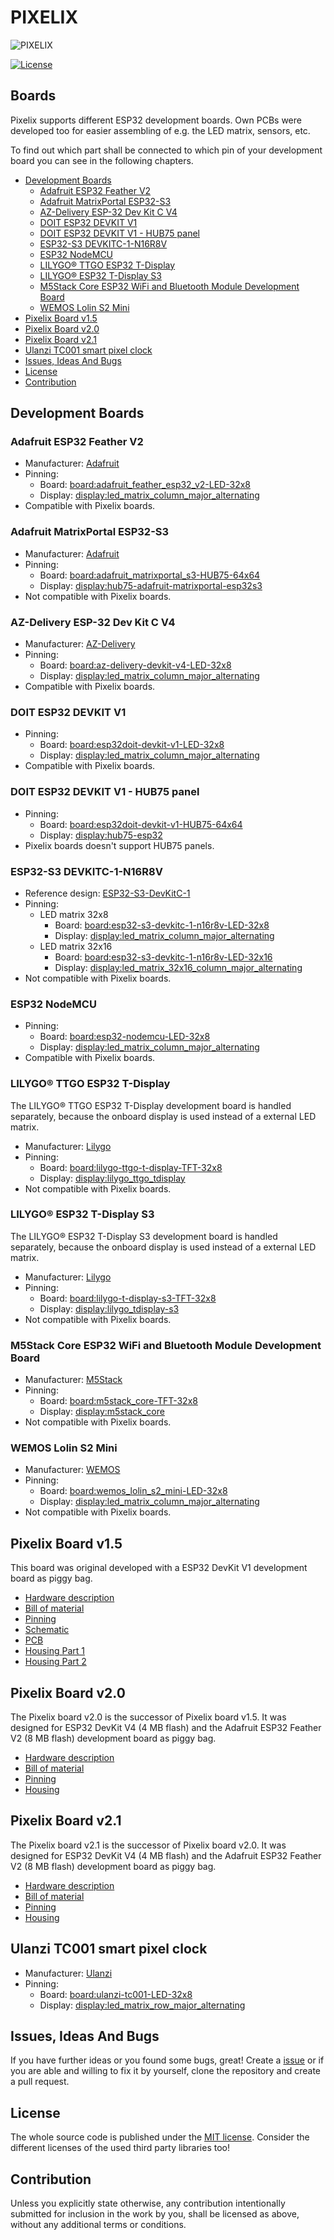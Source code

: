 # PIXELIX <!-- omit in toc -->

![PIXELIX](../images/LogoBlack.png)

[![License](https://img.shields.io/badge/license-MIT-blue.svg)](http://choosealicense.com/licenses/mit/)

## Boards <!-- omit in toc -->

Pixelix supports different ESP32 development boards. Own PCBs were developed too for easier assembling of e.g. the LED matrix, sensors, etc.

To find out which part shall be connected to which pin of your development board you can see in the following chapters.

- [Development Boards](#development-boards)
  - [Adafruit ESP32 Feather V2](#adafruit-esp32-feather-v2)
  - [Adafruit MatrixPortal ESP32-S3](#adafruit-matrixportal-esp32-s3)
  - [AZ-Delivery ESP-32 Dev Kit C V4](#az-delivery-esp-32-dev-kit-c-v4)
  - [DOIT ESP32 DEVKIT V1](#doit-esp32-devkit-v1)
  - [DOIT ESP32 DEVKIT V1 - HUB75 panel](#doit-esp32-devkit-v1---hub75-panel)
  - [ESP32-S3 DEVKITC-1-N16R8V](#esp32-s3-devkitc-1-n16r8v)
  - [ESP32 NodeMCU](#esp32-nodemcu)
  - [LILYGO® TTGO ESP32 T-Display](#lilygo-ttgo-esp32-t-display)
  - [LILYGO® ESP32 T-Display S3](#lilygo-esp32-t-display-s3)
  - [M5Stack Core ESP32 WiFi and Bluetooth Module Development Board](#m5stack-core-esp32-wifi-and-bluetooth-module-development-board)
  - [WEMOS Lolin S2 Mini](#wemos-lolin-s2-mini)
- [Pixelix Board v1.5](#pixelix-board-v15)
- [Pixelix Board v2.0](#pixelix-board-v20)
- [Pixelix Board v2.1](#pixelix-board-v21)
- [Ulanzi TC001 smart pixel clock](#ulanzi-tc001-smart-pixel-clock)
- [Issues, Ideas And Bugs](#issues-ideas-and-bugs)
- [License](#license)
- [Contribution](#contribution)

## Development Boards

### Adafruit ESP32 Feather V2

* Manufacturer: [Adafruit](https://learn.adafruit.com/adafruit-esp32-feather-v2)
* Pinning:
  * Board: [board:adafruit_feather_esp32_v2-LED-32x8](../../config/board.ini)
  * Display: [display:led_matrix_column_major_alternating](../../config/display.ini)
* Compatible with Pixelix boards.

### Adafruit MatrixPortal ESP32-S3

* Manufacturer: [Adafruit](https://learn.adafruit.com/adafruit-matrixportal-s3)
* Pinning:
  * Board: [board:adafruit_matrixportal_s3-HUB75-64x64](../../config/board.ini)
  * Display: [display:hub75-adafruit-matrixportal-esp32s3](../../config/display.ini)
* Not compatible with Pixelix boards.

### AZ-Delivery ESP-32 Dev Kit C V4

* Manufacturer: [AZ-Delivery](https://www.az-delivery.de/products/esp-32-dev-kit-c-v4)
* Pinning:
  * Board: [board:az-delivery-devkit-v4-LED-32x8](../../config/board.ini)
  * Display: [display:led_matrix_column_major_alternating](../../config/display.ini)
* Compatible with Pixelix boards.

### DOIT ESP32 DEVKIT V1

* Pinning:
  * Board: [board:esp32doit-devkit-v1-LED-32x8](../../config/board.ini)
  * Display: [display:led_matrix_column_major_alternating](../../config/display.ini)
* Compatible with Pixelix boards.

### DOIT ESP32 DEVKIT V1 - HUB75 panel

* Pinning:
  * Board: [board:esp32doit-devkit-v1-HUB75-64x64](../../config/board.ini)
  * Display: [display:hub75-esp32](../../config/display.ini)
* Pixelix boards doesn't support HUB75 panels.

### ESP32-S3 DEVKITC-1-N16R8V

* Reference design: [ESP32-S3-DevKitC-1](https://docs.espressif.com/projects/esp-idf/en/latest/esp32s3/hw-reference/esp32s3/user-guide-devkitc-1-v1.0.html)
* Pinning:
  * LED matrix 32x8
    * Board: [board:esp32-s3-devkitc-1-n16r8v-LED-32x8](../../config/board.ini)
    * Display: [display:led_matrix_column_major_alternating](../../config/display.ini)
  * LED matrix 32x16
    * Board: [board:esp32-s3-devkitc-1-n16r8v-LED-32x16](../../config/board.ini)
    * Display: [display:led_matrix_32x16_column_major_alternating](../../config/display.ini)
* Not compatible with Pixelix boards.

### ESP32 NodeMCU

* Pinning:
  * Board: [board:esp32-nodemcu-LED-32x8](../../config/board.ini)
  * Display: [display:led_matrix_column_major_alternating](../../config/display.ini)
* Compatible with Pixelix boards.

### LILYGO&reg; TTGO ESP32 T-Display

The LILYGO&reg; TTGO ESP32 T-Display development board is handled separately, because the onboard display is used instead of a external LED matrix.

* Manufacturer: [Lilygo](http://www.lilygo.cn/prod_view.aspx?TypeId=50033&Id=1126&FId=t3:50033:3)
* Pinning:
  * Board: [board:lilygo-ttgo-t-display-TFT-32x8](../../config/board.ini)
  * Display: [display:lilygo_ttgo_tdisplay](../../config/display.ini)
* Not compatible with Pixelix boards.

### LILYGO&reg; ESP32 T-Display S3

The LILYGO&reg; ESP32 T-Display S3 development board is handled separately, because the onboard display is used instead of a external LED matrix.

* Manufacturer: [Lilygo](https://www.lilygo.cc/products/t-display-s3)
* Pinning:
  * Board: [board:lilygo-t-display-s3-TFT-32x8](../../config/board.ini)
  * Display: [display:lilygo_tdisplay-s3](../../config/display.ini)
* Not compatible with Pixelix boards.

### M5Stack Core ESP32 WiFi and Bluetooth Module Development Board

* Manufacturer: [M5Stack](https://m5stack.com/)
* Pinning:
  * Board: [board:m5stack_core-TFT-32x8](../../config/board.ini)
  * Display: [display:m5stack_core](../../config/display.ini)
* Not compatible with Pixelix boards.

### WEMOS Lolin S2 Mini

* Manufacturer: [WEMOS](https://www.wemos.cc/en/latest/s2/s2_mini.html)
* Pinning:
  * Board: [board:wemos_lolin_s2_mini-LED-32x8](../../config/board.ini)
  * Display: [display:led_matrix_column_major_alternating](../../config/display.ini)
* Not compatible with Pixelix boards.

## Pixelix Board v1.5

This board was original developed with a ESP32 DevKit V1 development board as piggy bag.
* [Hardware description](./pixelix/v1.5/ELECTRONIC.md)
* [Bill of material](./pixelix/v1.5/BOM.md)
* [Pinning](../../lib/HalLedMatrix/src/Board.h)
* [Schematic](./pixelix/v1.5/schematics/)
* [PCB](./pixelix/v1.5/pcb/)
* [Housing Part 1](https://www.thingiverse.com/thing:2791276)
* [Housing Part 2](https://www.thingiverse.com/thing:3884621)

## Pixelix Board v2.0

The Pixelix board v2.0 is the successor of Pixelix board v1.5. It was designed for ESP32 DevKit V4 (4 MB flash) and the Adafruit ESP32 Feather V2 (8 MB flash) development board as piggy bag.
* [Hardware description](./pixelix/v2.0/ELECTRONIC.md)
* [Bill of material](./pixelix/v2.0/BOM.md)
* [Pinning](../../lib/HalLedMatrix/src/Board.h)
* [Housing](./pixelix/housing/)

## Pixelix Board v2.1

The Pixelix board v2.1 is the successor of Pixelix board v2.0. It was designed for ESP32 DevKit V4 (4 MB flash) and the Adafruit ESP32 Feather V2 (8 MB flash) development board as piggy bag.
* [Hardware description](./pixelix/v2.1/ELECTRONIC.md)
* [Bill of material](./pixelix/v2.1/BOM.md)
* [Pinning](../../lib/HalLedMatrix/src/Board.h)
* [Housing](./pixelix/housing/)

## Ulanzi TC001 smart pixel clock

* Manufacturer: [Ulanzi](https://www.ulanzi.com/products/ulanzi-pixel-smart-clock-2882)
* Pinning:
  * Board: [board:ulanzi-tc001-LED-32x8](../../config/board.ini)
  * Display: [display:led_matrix_row_major_alternating](../../config/display.ini)

## Issues, Ideas And Bugs

If you have further ideas or you found some bugs, great! Create a [issue](https://github.com/BlueAndi/Pixelix/issues) or if you are able and willing to fix it by yourself, clone the repository and create a pull request.

## License

The whole source code is published under the [MIT license](http://choosealicense.com/licenses/mit/).
Consider the different licenses of the used third party libraries too!

## Contribution

Unless you explicitly state otherwise, any contribution intentionally submitted for inclusion in the work by you, shall be licensed as above, without any
additional terms or conditions.
